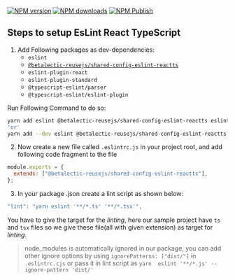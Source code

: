 [![NPM version][npm-version-image-eslint-reactts]][npm-url-eslint-reactts]
[![NPM downloads][npm-downloads-image]][npm-downloads-url]
[![NPM Publish][npm-publish-action-image]][npm-publish-action-url]

[npm-url-eslint-reactts]: https://www.npmjs.com/package/@betalectic-reusejs/shared-config-eslint-reactts
[npm-version-image-eslint-reactts]: https://img.shields.io/npm/v/@betalectic-reusejs/shared-config-eslint-reactts.svg?style=flat
[npm-downloads-image]: https://img.shields.io/npm/dm/@betalectic-reusejs/shared-config-eslint-reactts.svg?style=flat
[npm-downloads-url]: https://npmcharts.com/compare/@betalectic-reusejs/shared-config-eslint-reactts?minimal=true
[npm-publish-action-image]: https://github.com/reusejs/react/actions/workflows/release.yml/badge.svg
[npm-publish-action-url]: https://github.com/reusejs/react/actions/workflows/release.yml

## Steps to setup EsLint React TypeScript

1. Add Following packages as dev-dependencies:
   - `eslint`
   - [`@betalectic-reusejs/shared-config-eslint-reactts`](https://www.npmjs.com/package/@betalectic-reusejs/shared-config-eslint-reactts)
   - `eslint-plugin-react`
   - `eslint-plugin-standard`
   - `@typescript-eslint/parser`
   - `@typescript-eslint/eslint-plugin`

Run Following Command to do so:

```bash
yarn add eslint @betalectic-reusejs/shared-config-eslint-reactts eslint-plugin-react eslint-plugin-standard @typescript-eslint/parser @typescript-eslint/eslint-plugin -D
'or'
yarn add --dev eslint @betalectic-reusejs/shared-config-eslint-reactts eslint-plugin-react eslint-plugin-standard @typescript-eslint/parser @typescript-eslint/eslint-plugin
```

2. Now create a new file called `.eslintrc.js` in your project root, and add following code fragment to the file

```jsx
module.exports = {
  extends: ["@betalectic-reusejs/shared-config-eslint-reactts"],
};
```

3. In your package .json create a lint script as shown below:

```jsx
"lint": "yarn eslint '**/*.ts' '**/*.tsx'",
```

You have to give the target for the _linting_, here our sample project have `ts` and `tsx` files so we give these file(all with given extension) as target for _linting_.

> node_modules is automatically ignored in our package, you can add other ignore options by using `ignorePatterns: ["dist/"]` in `.eslintrc.cjs` or pass it in lint script as `yarn  eslint '**/*.js' --ignore-pattern 'dist/'`

